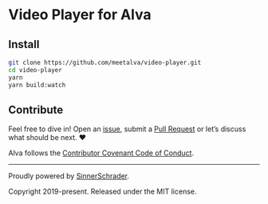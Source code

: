 # Video Player for Alva

## Install
```sh
git clone https://github.com/meetalva/video-player.git
cd video-player
yarn
yarn build:watch
```

## Contribute

Feel free to dive in! Open an [issue](https://github.com/meetalva/video-player/issues/new), submit a
[Pull Request](https://github.com/meetalva/video-player/compare) or let’s discuss what should be next. ❤️

Alva follows the [Contributor Covenant Code of Conduct](https://github.com/meetalva/alva/blob/master/CODE_OF_CONDUCT.md).

---

Proudly powered by [SinnerSchrader](https://github.com/sinnerschrader).

Copyright 2019-present. Released under the MIT license.
